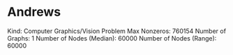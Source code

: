 # Andrews

Kind: Computer Graphics/Vision Problem
Max Nonzeros: 760154
Number of Graphs: 1
Number of Nodes (Median): 60000
Number of Nodes (Range): 60000